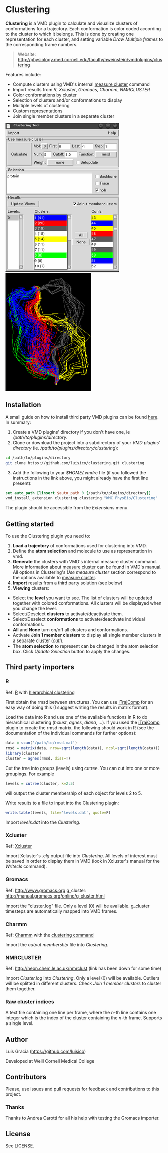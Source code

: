 Clustering
=====

**Clustering** is a VMD plugin to calculate and visualize clusters of conformations for a trajectory. Each conformation is color coded according to the cluster to which it belongs. This is done by creating one representation for each cluster, and setting variable *Draw Multiple frames* to the corresponding frame numbers.

> Website: http://physiology.med.cornell.edu/faculty/hweinstein/vmdplugins/clustering

Features include:

* Compute clusters using VMD's internal [measure cluster](http://www.ks.uiuc.edu/Research/vmd/current/ug/node136.html) command
* Import results from *R*, *Xcluster*, *Gromacs*, *Charmm*, *NMRCLUSTER*
* Color conformations by cluster
* Selection of clusters and/or conformations to display
* Multiple levels of clustering
* Custom representations
* Join single member clusters in a separate cluster

![Clustering Tool interface](clustering1.png?raw=true)
![Clustering Tool example](clustering2.png?raw=true)

## Installation

A small guide on how to install third party VMD plugins can be found [here](http://physiology.med.cornell.edu/faculty/hweinstein/vmdplugins/installation.html). In summary:

1. Create a VMD plugins' directory if you don't have one, ie */path/to/plugins/directory*.
2. Clone or download the project into a subdirectory of your *VMD plugins' directory* (ie. */path/to/plugins/directory/clustering*):
```sh
cd /path/to/plugins/directory
git clone https://github.com/luisico/clustering.git clustering
```

3. Add the following to your *$HOME/.vmdrc* file (if you followed the instructions in the link above, you might already have the first line present):
```tcl
set auto_path [linsert $auto_path 0 {/path/to/plugins/directory}]
vmd_install_extension clustering clustering "WMC PhysBio/Clustering"
```
The plugin should be accessible from the *Extensions* menu.

## Getting started

To use the Clustering plugin you need to:

1. **Load a trajectory** of conformations used for clustering into VMD.
2. Define the **atom selection** and molecule to use as representation in vmd.
3. **Generate** the clusters with VMD's internal measure cluster command. More information about [measure cluster](http://www.ks.uiuc.edu/Research/vmd/current/ug/node136.html) can be found in VMD's manual. All options in Clustering's *Use measure cluster* section correspond to the options available to [measure cluster](http://www.ks.uiuc.edu/Research/vmd/current/ug/node136.html).
4. **Import** results from a third party solution (see below)
5. **Viewing** clusters:
  * Select the **level** you want to see. The list of clusters will be updated together with colored conformations. All clusters will be displayed when you change the level.
  * Select/Deselect **clusters** to activate/deactivate them.
  * Select/Deselect **conformations** to activate/deactivate individual conformations.
  * **All** and **None** turn on/off all clusters and conformations.
  * Activate **Join 1 member clusters** to display all single member clusters in a separate cluster (*outl*).
  * The **atom selection** to represent can be changed in the atom selection box. Click *Update Selection* button to apply the changes.

## Third party importers

### R

Ref: [R](http://www.r-project.org) with [hierarchical clustering](http://cran.r-project.org/web/views/Cluster.html)

First obtain the rmsd between structures. You can use [iTrajComp](http://physiology.med.cornell.edu/faculty/hweinstein/vmdplugins/itrajcomp) for an easy way of doing this (I suggest writing the results in matrix format).

Load the data into R and use one of the available functions in R to do hierarchical clustering (*hclust*, *agnes*, *diana*, ...). If you used the [iTrajComp](http://physiology.med.cornell.edu/faculty/hweinstein/vmdplugins/itrajcomp) plugin to create the rmsd matrix, the following should work in R (see the documentation of the individual commands for further options):
```R
data = scan('/path/to/rmsd.mat')
rmsd = matrix(data, nrow=sqrt(length(data)), ncol=sqrt(length(data)))
library(cluster)
cluster = agnes(rmsd, diss=T)
```

Cut the tree into groups (levels) using cutree. You can cut into one or more groupings. For example
```R
levels = cutree(cluster, k=2:5)
```
will output the cluster membership of each object for levels 2 to 5.

Write results to a file to input into the Clustering plugin:
```R
write.table(levels, file='levels.dat', quote=F)
```

Import *levels.dat* into the *Clustering*.

### Xcluster

Ref: [Xcluster](http://www.schrodinger.com)

Import Xcluster's *.clg* output file into *Clustering*. All levels of interest must be saved in order to display them in VMD (look in Xcluster's manual for the *Writecls* command).

### Gromacs

Ref: http://www.gromacs.org
g_cluster: http://manual.gromacs.org/online/g_cluster.html

Import the "cluster.log" file. Only a level (0) will be available. g_cluster timesteps are automatically mapped into VMD frames.

### Charmm

Ref: [Charmm](http://www.charmm.org) with the [clustering command](http://www.charmm.org/documentation/c35b1/correl.html#%20Cluster)

Import the *output membership* file into *Clustering*.

### NMRCLUSTER

Ref: http://neon.chem.le.ac.uk/nmrclust (link has been down for some time)

Import *Cluster.log* into *Clustering*. Only a level (0) will be available. Outliers will be splitted in different clusters. Check *Join 1 member clusters* to cluster them together.

### Raw cluster indices

A text file containing one line per frame, where the *n*-th line contains one integer which is the index of the cluster containing the *n*-th frame. Supports a single level.

## Author

Luis Gracia (https://github.com/luisico)

Developed at Weill Cornell Medical College

## Contributors

Please, use issues and pull requests for feedback and contributions to this project.

### Thanks

Thanks to Andrea Carotti for all his help with testing the Gromacs importer.

## License

See LICENSE.
